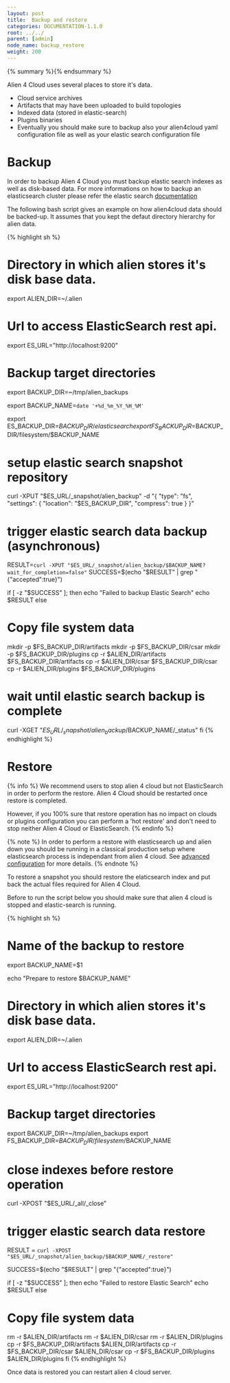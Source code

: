```yaml
---
layout: post
title:  Backup and restore
categories: DOCUMENTATION-1.1.0
root: ../../
parent: [admin]
node_name: backup_restore
weight: 200
---
```


{% summary %}{% endsummary %}

Alien 4 Cloud uses several places to store it's data.

- Cloud service archives
- Artifacts that may have been uploaded to build topologies
- Indexed data (stored in elastic-search)
- Plugins binaries
- Eventually you should make sure to backup also your alien4cloud yaml configuration file as well as your elastic search configuration file

# Backup

In order to backup Alien 4 Cloud you must backup elastic search indexes as well as disk-based data. For more informations on how to backup an elasticsearch cluster please refer the elastic search [documentation](http://www.elasticsearch.org/guide/en/elasticsearch/reference/current/modules-snapshots.html)

The following bash script gives an example on how alien4cloud data should be backed-up. It assumes that you kept the defaut directory hierarchy for alien data.

{% highlight sh %}
# Directory in which alien stores it's disk base data.
export ALIEN_DIR=~/.alien
# Url to access ElasticSearch rest api.
export ES_URL="http://localhost:9200"

# Backup target directories
export BACKUP_DIR=~/tmp/alien_backups

export BACKUP_NAME=`date '+%d_%m_%Y_%H_%M'`

export ES_BACKUP_DIR=$BACKUP_DIR/elasticsearch
export FS_BACKUP_DIR=$BACKUP_DIR/filesystem/$BACKUP_NAME

# setup elastic search snapshot repository
curl -XPUT "$ES_URL/_snapshot/alien_backup" -d "{
  \"type\": \"fs\",
  \"settings\": {
    \"location\": \"$ES_BACKUP_DIR\",
    \"compress\": true
  }
}"

# trigger elastic search data backup (asynchronous)
RESULT=`curl -XPUT "$ES_URL/_snapshot/alien_backup/$BACKUP_NAME?wait_for_completion=false"`
SUCCESS=$(echo "$RESULT" | grep "{\"accepted\":true}")

if [ -z "$SUCCESS" ]; then
  echo "Failed to backup Elastic Search"
  echo $RESULT
else
  # Copy file system data
  mkdir -p $FS_BACKUP_DIR/artifacts
  mkdir -p $FS_BACKUP_DIR/csar
  mkdir -p $FS_BACKUP_DIR/plugins
  cp -r $ALIEN_DIR/artifacts $FS_BACKUP_DIR/artifacts
  cp -r $ALIEN_DIR/csar $FS_BACKUP_DIR/csar
  cp -r $ALIEN_DIR/plugins $FS_BACKUP_DIR/plugins

  # wait until elastic search backup is complete
  curl -XGET "$ES_URL/_snapshot/alien_backup/$BACKUP_NAME/_status"
fi
{% endhighlight %}

# Restore

{% info %}
We recommend users to stop alien 4 cloud but not ElasticSearch in order to perform the restore. Alien 4 Cloud should be restarted once restore is completed.

However, if you 100% sure that restore operation has no impact on clouds or plugins configuration you can perform a 'hot restore' and don't need to stop neither Alien 4 Cloud or ElasticSearch.
{% endinfo %}

{% note %}
In order to perform a restore with elasticsearch up and alien down you should be running in a classical production setup where elasticsearch process is independant from alien 4 cloud. See [advanced configuration](#/documentation/1.1.0/admin_guide/advanced_configuration.html) for more details.
{% endnote %}

To restore a snapshot you should restore the elaticsearch index and put back the actual files required for Alien 4 Cloud.

Before to run the script below you should make sure that alien 4 cloud is stopped and elastic-search is running.

{% highlight sh %}
# Name of the backup to restore
export BACKUP_NAME=$1

echo "Prepare to restore $BACKUP_NAME"

# Directory in which alien stores it's disk base data.
export ALIEN_DIR=~/.alien
# Url to access ElasticSearch rest api.
export ES_URL="http://localhost:9200"

# Backup target directories
export BACKUP_DIR=~/tmp/alien_backups
export FS_BACKUP_DIR=$BACKUP_DIR/filesystem/$BACKUP_NAME

# close indexes before restore operation
curl -XPOST "$ES_URL/_all/_close"

# trigger elastic search data restore
RESULT = `curl -XPOST "$ES_URL/_snapshot/alien_backup/$BACKUP_NAME/_restore"`

SUCCESS=$(echo "$RESULT" | grep "{\"accepted\":true}")

if [ -z "$SUCCESS" ]; then
  echo "Failed to restore Elastic Search"
  echo $RESULT
else
  # Copy file system data
  rm -r $ALIEN_DIR/artifacts
  rm -r $ALIEN_DIR/csar
  rm -r $ALIEN_DIR/plugins
  cp -r $FS_BACKUP_DIR/artifacts $ALIEN_DIR/artifacts
  cp -r $FS_BACKUP_DIR/csar $ALIEN_DIR/csar
  cp -r $FS_BACKUP_DIR/plugins $ALIEN_DIR/plugins
fi
{% endhighlight %}

Once data is restored you can restart alien 4 cloud server.
